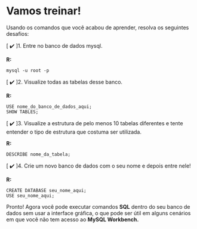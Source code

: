# Vamos treinar!

Usando os comandos que você acabou de aprender, resolva os seguintes desafios:

[ :heavy_check_mark: ]1. Entre no banco de dados mysql.

**R:**
```
mysql -u root -p
```

[ :heavy_check_mark: ]2. Visualize todas as tabelas desse banco.

**R:**
```
USE nome_do_banco_de_dados_aqui;
SHOW TABLES;
```

[ :heavy_check_mark: ]3. Visualize a estrutura de pelo menos 10 tabelas diferentes e tente entender o tipo de estrutura que costuma ser utilizada.

**R:**
```
DESCRIBE nome_da_tabela;
```

[ :heavy_check_mark: ]4. Crie um novo banco de dados com o seu nome e depois entre nele!

**R:**
```
CREATE DATABASE seu_nome_aqui;
USE seu_nome_aqui;
```

Pronto! Agora você pode executar comandos **SQL** dentro do seu banco de dados sem usar a interface gráfica, o que pode ser útil em alguns cenários em que você não tem acesso ao **MySQL Workbench.**